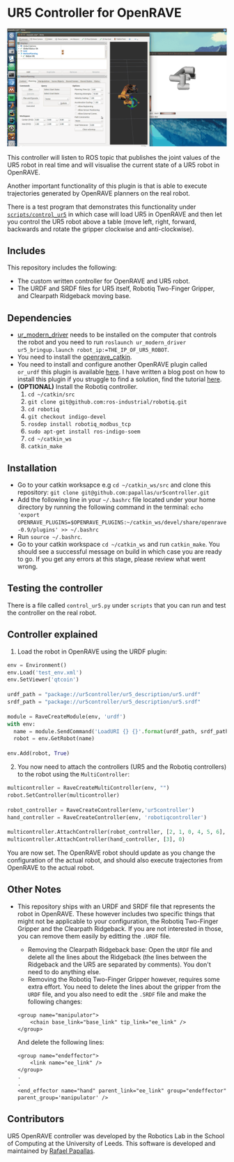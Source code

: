 # UR5 Controller for OpenRAVE

![Plugin Demo](repo_assets/demo.gif "Plugin Demo")

This controller will listen to ROS topic that publishes the joint values of the UR5 robot in real time and will visualise the current state of a UR5 robot in OpenRAVE.

Another important functionality of this plugin is that is able to execute trajectories generated by OpenRAVE planners on the real robot.

There is a test program that demonstrates this functionality under [`scripts/control_ur5`](scripts/control_ur5.py) in which case will load UR5 in OpenRAVE and then let you control the UR5 robot above a table (move left, right, forward, backwards and rotate the gripper clockwise and anti-clockwise).

## Includes
This repository includes the following:
- The custom written controller for OpenRAVE and UR5 robot.
- The URDF and SRDF files for UR5 itself, Robotiq Two-Finger Gripper, and Clearpath Ridgeback moving base.

## Dependencies
- [ur_modern_driver](https://github.com/ThomasTimm/ur_modern_driver) needs to be installed on the computer that controls the robot and you need to run `roslaunch ur_modern_driver ur5_bringup.launch robot_ip:=THE_IP_OF_UR5_ROBOT`.
- You need to install the [openrave_catkin](https://github.com/personalrobotics/openrave_catkin).
- You need to install and configure another OpenRAVE plugin called `or_urdf` this plugin is available [here](https://github.com/personalrobotics/or_urdf). I have written a blog post on 
how to install this plugin if you struggle to find a solution, find the tutorial [here](http://computingstories.com/robotics%20stories/installing-or_urdf-openrave-plugin.html).
- **(OPTIONAL)** Install the Robotiq controller.
  1. `cd ~/catkin/src`
  2. `git clone git@github.com:ros-industrial/robotiq.git`
  3. `cd robotiq`
  4. `git checkout indigo-devel`
  5. `rosdep install robotiq_modbus_tcp`
  6. `sudo apt-get install ros-indigo-soem`
  7. `cd ~/catkin_ws`
  8. `catkin_make`

## Installation
- Go to your catkin worksapce e.g `cd ~/catkin_ws/src` and clone this repository: `git clone git@github.com:papallas/ur5controller.git`
- Add the following line in your `~/.bashrc` file located under your home directory by running the following command in the terminal: `echo 'export OPENRAVE_PLUGINS=$OPENRAVE_PLUGINS:~/catkin_ws/devel/share/openrave-0.9/plugins' >> ~/.bashrc`
- Run `source ~/.bashrc`.
- Go to your catkin workspace `cd ~/catkin_ws` and run `catkin_make`. You should see a successful message on build in which case you are ready to go. If you get any errors at this stage, please review what went wrong.

## Testing the controller
There is a file called `control_ur5.py` under `scripts` that you can run and test the controller on the real robot.

## Controller explained
1. Load the robot in OpenRAVE using the URDF plugin:
```python
env = Environment()
env.Load('test_env.xml')
env.SetViewer('qtcoin')

urdf_path = "package://ur5controller/ur5_description/ur5.urdf"
srdf_path = "package://ur5controller/ur5_description/ur5.srdf"

module = RaveCreateModule(env, 'urdf')
with env:
  name = module.SendCommand('LoadURI {} {}'.format(urdf_path, srdf_path))
  robot = env.GetRobot(name)

env.Add(robot, True)
```
2. You now need to attach the controllers (UR5 and the Robotiq controllers) to the robot using the `MultiController`:
```python
multicontroller = RaveCreateMultiController(env, "")
robot.SetController(multicontroller)

robot_controller = RaveCreateController(env,'ur5controller')
hand_controller = RaveCreateController(env, 'robotiqcontroller')

multicontroller.AttachController(robot_controller, [2, 1, 0, 4, 5, 6], 0)
multicontroller.AttachController(hand_controller, [3], 0)
```

You are now set. The OpenRAVE robot should update as you change the configuration of the actual robot, and should also execute trajectories from OpenRAVE to the actual robot.

## Other Notes
- This repository ships with an URDF and SRDF file that represents the robot in OpenRAVE. These however includes two specific things that might not be applicable to your configuration, the Robotiq Two-Finger Gripper and the Clearpath Ridgeback. If you are not interested in those, you can remove them easily by editting the `.URDF` file.
   - Removing the Clearpath Ridgeback base: Open the `URDF` file and delete all the lines about the Ridgeback (the lines between the Ridgeback and the UR5 are separated by comments). You don't need to do anything else.
   - Removing the Robotiq Two-Finger Gripper however, requires some extra effort. You need to delete the lines about the gripper from the `URDF` file, and you also need to edit the `.SRDF` file and make the following changes:
   ```
   <group name="manipulator">
       <chain base_link="base_link" tip_link="ee_link" />
   </group>
   ```

   And delete the following lines:
   ```
   <group name="endeffector">
       <link name="ee_link" />
   </group>
   .
   .
   <end_effector name="hand" parent_link="ee_link" group="endeffector" parent_group='manipulator' />
   ```
   
## Contributors
UR5 OpenRAVE controller was developed by the Robotics Lab in the School of Computing at the University of Leeds. This software is developed and maintained by [Rafael Papallas](https://github.com/papallas).
